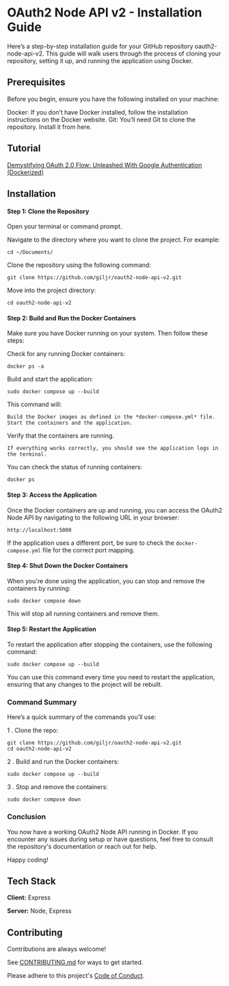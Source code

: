 
# OAuth2 Node API v2 - Installation Guide

Here’s a step-by-step installation guide for your GitHub repository oauth2-node-api-v2. This guide will walk users through the process of cloning your repository, setting it up, and running the application using Docker.

## Prerequisites
Before you begin, ensure you have the following installed on your machine:

Docker: If you don’t have Docker installed, follow the installation instructions on the Docker website.
Git: You’ll need Git to clone the repository. Install it from here.

## Tutorial
[Demystifying OAuth 2.0 Flow: Unleashed With Google Authentication (Dockerized)](https://medium.com/jungletronics/demystifying-oauth-2-0-flow-unleashed-b6d1e652bbd5)

## Installation

#### Step 1: Clone the Repository
Open your terminal or command prompt.

Navigate to the directory where you want to clone the project. For example:
  
    cd ~/Documents/

Clone the repository using the following command:

    git clone https://github.com/giljr/oauth2-node-api-v2.git

Move into the project directory:

    cd oauth2-node-api-v2

#### Step 2: Build and Run the Docker Containers
Make sure you have Docker running on your system. Then follow these steps:

Check for any running Docker containers:

    docker ps -a

Build and start the application:

    sudo docker compose up --build

This command will:

```
Build the Docker images as defined in the *docker-compose.yml* file.
Start the containers and the application.   
```
Verify that the containers are running.

```
If everything works correctly, you should see the application logs in the terminal.
``` 
You can check the status of running containers:

    docker ps

#### Step 3: Access the Application
Once the Docker containers are up and running, you can access the OAuth2 Node API by navigating to the following URL in your browser:

    http://localhost:5000

If the application uses a different port, be sure to check the ```docker-compose.yml``` file for the correct port mapping.

#### Step 4: Shut Down the Docker Containers
When you're done using the application, you can stop and remove the containers by running:

    sudo docker compose down

This will stop all running containers and remove them.

#### Step 5: Restart the Application
To restart the application after stopping the containers, use the following command:

    sudo docker compose up --build

You can use this command every time you need to restart the application, ensuring that any changes to the project will be rebuilt.

### Command Summary
Here’s a quick summary of the commands you’ll use:

1 . Clone the repo:

    git clone https://github.com/giljr/oauth2-node-api-v2.git
    cd oauth2-node-api-v2

2 . Build and run the Docker containers:

    sudo docker compose up --build

3 . Stop and remove the containers:

    sudo docker compose down

### Conclusion
You now have a working OAuth2 Node API running in Docker. If you encounter any issues during setup or have questions, feel free to consult the repository's documentation or reach out for help.

Happy coding!

## Tech Stack

**Client:** Express

**Server:** Node, Express


## Contributing

Contributions are always welcome!

See [CONTRIBUTING.md](./CONTRIBUTING.md) for ways to get started.

Please adhere to this project's [Code of Conduct](./CODE_OF_CONDUCT.md).
